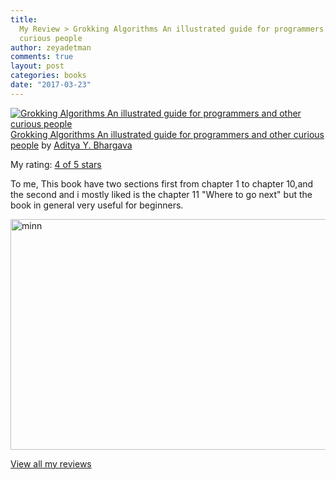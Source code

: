 ```yaml
---
title:
  My Review > Grokking Algorithms An illustrated guide for programmers and other
  curious people
author: zeyadetman
comments: true
layout: post
categories: books
date: "2017-03-23"
---
```


<a style="float:left;padding-right:20px;" href="https://www.goodreads.com/book/show/22847284-grokking-algorithms-an-illustrated-guide-for-programmers-and-other-curio"><img src="https://images.gr-assets.com/books/1458747997m/22847284.jpg" alt="Grokking Algorithms An illustrated guide for programmers and other curious people" border="0" /></a><a href="https://www.goodreads.com/book/show/22847284-grokking-algorithms-an-illustrated-guide-for-programmers-and-other-curio">Grokking Algorithms An illustrated guide for programmers and other curious people</a> by <a href="https://www.goodreads.com/author/show/8423673.Aditya_Y_Bhargava">Aditya Y. Bhargava</a>

My rating: <a href="https://www.goodreads.com/review/show/1897394958">4 of 5 stars</a>

To me, This book have two sections first from chapter 1 to chapter 10,and the second and i mostly liked is the chapter 11 "Where to go next" but the book in general very useful for beginners.

<img class="alignnone size-full wp-image-1568 img-fluid" src="https://zeyadetman.files.wordpress.com/2017/03/minn.png" alt="minn" width="631" height="369" />

<a href="https://www.goodreads.com/review/list/21727682-zeyad-etman">View all my reviews</a>
